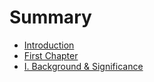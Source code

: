 # Summary

* [Introduction](README.md)
* [First Chapter](chapter1.md)
* [I. Background & Significance](i-background--significance.md)

